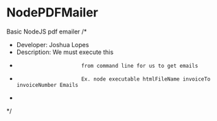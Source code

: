 # NodePDFMailer
Basic NodeJS pdf emailer
/*
 * Developer: Joshua Lopes
 * Description: We must execute this
 *							from command line for us to get emails
 *							Ex. node executable htmlFileName invoiceTo invoiceNumber Emails
 *
 */
